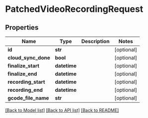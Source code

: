 # PatchedVideoRecordingRequest


## Properties
Name | Type | Description | Notes
------------ | ------------- | ------------- | -------------
**id** | **str** |  | [optional] 
**cloud_sync_done** | **bool** |  | [optional] 
**finalize_start** | **datetime** |  | [optional] 
**finalize_end** | **datetime** |  | [optional] 
**recording_start** | **datetime** |  | [optional] 
**recording_end** | **datetime** |  | [optional] 
**gcode_file_name** | **str** |  | [optional] 

[[Back to Model list]](../README.md#documentation-for-models) [[Back to API list]](../README.md#documentation-for-api-endpoints) [[Back to README]](../README.md)


